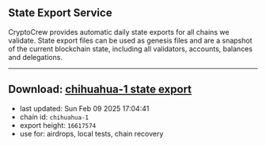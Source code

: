 ## State Export Service
CryptoCrew provides automatic daily state exports for all chains we validate. State export files can be used as genesis files and are a snapshot of the current blockchain state, including all validators, accounts, balances and delegations.

---
**Download: [chihuahua-1 state export](https://dl-eu2.ccvalidators.com/SERVICE/chihuahua/chihuahua-1_export_16617574.json)**
---

- last updated: Sun Feb 09 2025 17:04:41
- chain id: `chihuahua-1`
- export height: `16617574`
- use for: airdrops, local tests, chain recovery
